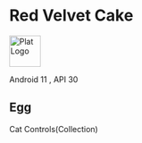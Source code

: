 # Red Velvet Cake

<img alt="Plat Logo" height="56" src="https://upload.wikimedia.org/wikipedia/commons/5/5f/Android_11_logo.svg"/>

Android 11 , API 30

## Egg

Cat Controls(Collection)
